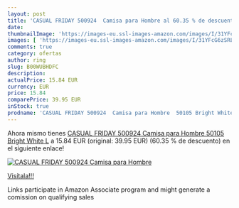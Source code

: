 ```yaml
---
layout: post
title: 'CASUAL FRIDAY 500924  Camisa para Hombre al 60.35 % de descuento'
date: 
thumbnailImage: 'https://images-eu.ssl-images-amazon.com/images/I/31YFcG6zSRL._SL200_.jpg'
images: [ 'https://images-eu.ssl-images-amazon.com/images/I/31YFcG6zSRL._SL200_.jpg' ]
comments: true
category: ofertas
author: ring
slug: B00WUBHDFC
description:
actualPrice: 15.84 EUR
currency: EUR
price: 15.84
comparePrice: 39.95 EUR
inStock: true
prodname: 'CASUAL FRIDAY 500924  Camisa para Hombre  50105 Bright White  L'
---
```


Ahora mismo tienes [CASUAL FRIDAY 500924  Camisa para Hombre  50105 Bright White  L](https://www.amazon.es/dp/B00WUBHDFC/?tag=tolees-21) a 15.84 EUR (original: 39.95 EUR) (60.35 %  de descuento) en el siguiente enlace!

[![CASUAL FRIDAY 500924  Camisa para Hombre](https://images-eu.ssl-images-amazon.com/images/I/31YFcG6zSRL._SL200_.jpg)](https://www.amazon.es/dp/B00WUBHDFC/?tag=tolees-21)

[Visítala!!!](https://www.amazon.es/dp/B00WUBHDFC/?tag=tolees-21)

Links participate in Amazon Associate program and might generate a comission on qualifying sales
